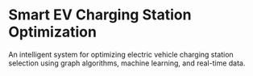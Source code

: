 # Smart EV Charging Station Optimization

An intelligent system for optimizing electric vehicle charging station selection using graph algorithms, machine learning, and real-time data.
